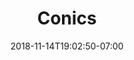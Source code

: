 ---
title: 'Conics'
date: 2018-11-14T19:02:50-07:00
draft: false
weight: 3
extensions:
    - katex
---